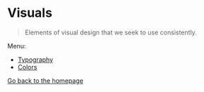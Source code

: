# Visuals

> Elements of visual design that we seek to use consistently.

Menu:

* [Typography](/visuals/typography)
* [Colors](/visuals/colors)

[Go back to the homepage](/)
